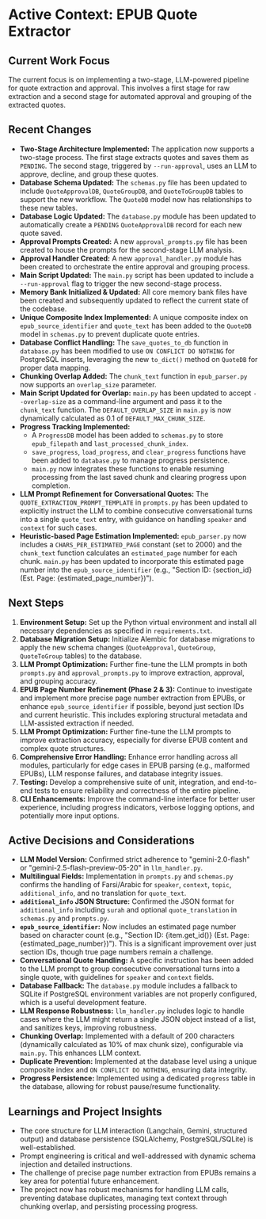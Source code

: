 # Active Context: EPUB Quote Extractor

## Current Work Focus

The current focus is on implementing a two-stage, LLM-powered pipeline for quote extraction and approval. This involves a first stage for raw extraction and a second stage for automated approval and grouping of the extracted quotes.

## Recent Changes

*   **Two-Stage Architecture Implemented:** The application now supports a two-stage process. The first stage extracts quotes and saves them as `PENDING`. The second stage, triggered by `--run-approval`, uses an LLM to approve, decline, and group these quotes.
*   **Database Schema Updated:** The `schemas.py` file has been updated to include `QuoteApprovalDB`, `QuoteGroupDB`, and `QuoteToGroupDB` tables to support the new workflow. The `QuoteDB` model now has relationships to these new tables.
*   **Database Logic Updated:** The `database.py` module has been updated to automatically create a `PENDING` `QuoteApprovalDB` record for each new quote saved.
*   **Approval Prompts Created:** A new `approval_prompts.py` file has been created to house the prompts for the second-stage LLM analysis.
*   **Approval Handler Created:** A new `approval_handler.py` module has been created to orchestrate the entire approval and grouping process.
*   **Main Script Updated:** The `main.py` script has been updated to include a `--run-approval` flag to trigger the new second-stage process.
*   **Memory Bank Initialized & Updated:** All core memory bank files have been created and subsequently updated to reflect the current state of the codebase.
*   **Unique Composite Index Implemented:** A unique composite index on `epub_source_identifier` and `quote_text` has been added to the `QuoteDB` model in `schemas.py` to prevent duplicate quote entries.
*   **Database Conflict Handling:** The `save_quotes_to_db` function in `database.py` has been modified to use `ON CONFLICT DO NOTHING` for PostgreSQL inserts, leveraging the new `to_dict()` method on `QuoteDB` for proper data mapping.
*   **Chunking Overlap Added:** The `chunk_text` function in `epub_parser.py` now supports an `overlap_size` parameter.
*   **Main Script Updated for Overlap:** `main.py` has been updated to accept `--overlap-size` as a command-line argument and pass it to the `chunk_text` function. The `DEFAULT_OVERLAP_SIZE` in `main.py` is now dynamically calculated as 0.1 of `DEFAULT_MAX_CHUNK_SIZE`.
*   **Progress Tracking Implemented:**
    *   A `ProgressDB` model has been added to `schemas.py` to store `epub_filepath` and `last_processed_chunk_index`.
    *   `save_progress`, `load_progress`, and `clear_progress` functions have been added to `database.py` to manage progress persistence.
    *   `main.py` now integrates these functions to enable resuming processing from the last saved chunk and clearing progress upon completion.
*   **LLM Prompt Refinement for Conversational Quotes:** The `QUOTE_EXTRACTION_PROMPT_TEMPLATE` in `prompts.py` has been updated to explicitly instruct the LLM to combine consecutive conversational turns into a single `quote_text` entry, with guidance on handling `speaker` and `context` for such cases.
*   **Heuristic-based Page Estimation Implemented:** `epub_parser.py` now includes a `CHARS_PER_ESTIMATED_PAGE` constant (set to 2000) and the `chunk_text` function calculates an `estimated_page` number for each chunk. `main.py` has been updated to incorporate this estimated page number into the `epub_source_identifier` (e.g., "Section ID: {section_id} (Est. Page: {estimated_page_number})").

## Next Steps

1.  **Environment Setup:** Set up the Python virtual environment and install all necessary dependencies as specified in `requirements.txt`.
2.  **Database Migration Setup:** Initialize Alembic for database migrations to apply the new schema changes (`QuoteApproval`, `QuoteGroup`, `QuoteToGroup` tables) to the database.
3.  **LLM Prompt Optimization:** Further fine-tune the LLM prompts in both `prompts.py` and `approval_prompts.py` to improve extraction, approval, and grouping accuracy.
4.  **EPUB Page Number Refinement (Phase 2 & 3):** Continue to investigate and implement more precise page number extraction from EPUBs, or enhance `epub_source_identifier` if possible, beyond just section IDs and current heuristic. This includes exploring structural metadata and LLM-assisted extraction if needed.
4.  **LLM Prompt Optimization:** Further fine-tune the LLM prompts to improve extraction accuracy, especially for diverse EPUB content and complex quote structures.
5.  **Comprehensive Error Handling:** Enhance error handling across all modules, particularly for edge cases in EPUB parsing (e.g., malformed EPUBs), LLM response failures, and database integrity issues.
6.  **Testing:** Develop a comprehensive suite of unit, integration, and end-to-end tests to ensure reliability and correctness of the entire pipeline.
7.  **CLI Enhancements:** Improve the command-line interface for better user experience, including progress indicators, verbose logging options, and potentially more input options.

## Active Decisions and Considerations

*   **LLM Model Version:** Confirmed strict adherence to "gemini-2.0-flash" or "gemini-2.5-flash-preview-05-20" in `llm_handler.py`.
*   **Multilingual Fields:** Implementation in `prompts.py` and `schemas.py` confirms the handling of Farsi/Arabic for `speaker`, `context`, `topic`, `additional_info`, and no translation for `quote_text`.
*   **`additional_info` JSON Structure:** Confirmed the JSON format for `additional_info` including `surah` and optional `quote_translation` in `schemas.py` and `prompts.py`.
*   **`epub_source_identifier`:** Now includes an estimated page number based on character count (e.g., "Section ID: {item.get_id()} (Est. Page: {estimated_page_number})"). This is a significant improvement over just section IDs, though true page numbers remain a challenge.
*   **Conversational Quote Handling:** A specific instruction has been added to the LLM prompt to group consecutive conversational turns into a single quote, with guidelines for `speaker` and `context` fields.
*   **Database Fallback:** The `database.py` module includes a fallback to SQLite if PostgreSQL environment variables are not properly configured, which is a useful development feature.
*   **LLM Response Robustness:** `llm_handler.py` includes logic to handle cases where the LLM might return a single JSON object instead of a list, and sanitizes keys, improving robustness.
*   **Chunking Overlap:** Implemented with a default of 200 characters (dynamically calculated as 10% of max chunk size), configurable via `main.py`. This enhances LLM context.
*   **Duplicate Prevention:** Implemented at the database level using a unique composite index and `ON CONFLICT DO NOTHING`, ensuring data integrity.
*   **Progress Persistence:** Implemented using a dedicated `progress` table in the database, allowing for robust pause/resume functionality.

## Learnings and Project Insights

*   The core structure for LLM interaction (Langchain, Gemini, structured output) and database persistence (SQLAlchemy, PostgreSQL/SQLite) is well-established.
*   Prompt engineering is critical and well-addressed with dynamic schema injection and detailed instructions.
*   The challenge of precise page number extraction from EPUBs remains a key area for potential future enhancement.
*   The project now has robust mechanisms for handling LLM calls, preventing database duplicates, managing text context through chunking overlap, and persisting processing progress.
